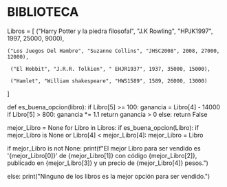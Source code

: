 # BIBLIOTECA
Libros = [
    ("Harry Potter y la piedra filosofal", "J.K Rowling", "HPJK1997", 1997, 25000, 9000),
    
    ("Los Juegos Del Hambre", "Suzanne Collins", "JHSC2008", 2008, 27000, 12000),
   
     ("El Hobbit", "J.R.R. Tolkien", " EHJR1937", 1937, 35000, 15000),
   
     ("Hamlet", "William shakespeare", "HWS1589", 1589, 26000, 13000)
]

def es_buena_opcion(libro):
    if Libro[5] >= 100:
        ganancia = Libro[4] - 14000
        if Libro[5] > 800:
            ganancia *= 1.1
        return ganancia > 0
    else:
        return False

mejor_Libro = None
for Libro in Libros:
    if es_buena_opcion(Libro):
        if mejor_Libro is None or Libro[4] < mejor_Libro[4]:
            mejor_Libro = Libro

if mejor_Libro is not None:
    print(f"El mejor Libro para ser vendido es '{mejor_Libro[0]}' de {mejor_Libro[1]} con código {mejor_Libro[2]}, publicado en {mejor_Libro[3]} y un precio de {mejor_Libro[4]} pesos.")
    
else:
    print("Ninguno de los libros es la mejor opción para ser vendido.")
